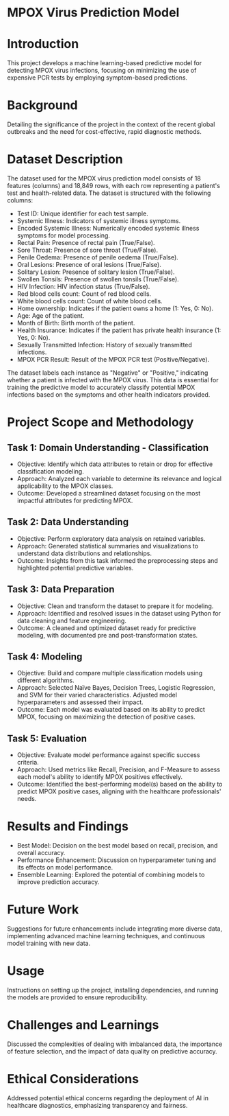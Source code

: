 # MPOX Virus Prediction Model
# Introduction
This project develops a machine learning-based predictive model for detecting MPOX virus infections, focusing on minimizing the use of expensive PCR tests by employing symptom-based predictions.
# Background
Detailing the significance of the project in the context of the recent global outbreaks and the need for cost-effective, rapid diagnostic methods.

# Dataset Description
The dataset used for the MPOX virus prediction model consists of 18 features (columns) and 18,849 rows, with each row representing a patient's test and health-related data. The dataset is structured with the following columns:

- Test ID: Unique identifier for each test sample.
- Systemic Illness: Indicators of systemic illness symptoms.
- Encoded Systemic Illness: Numerically encoded systemic illness symptoms for model processing.
- Rectal Pain: Presence of rectal pain (True/False).
- Sore Throat: Presence of sore throat (True/False).
- Penile Oedema: Presence of penile oedema (True/False).
- Oral Lesions: Presence of oral lesions (True/False).
- Solitary Lesion: Presence of solitary lesion (True/False).
- Swollen Tonsils: Presence of swollen tonsils (True/False).
- HIV Infection: HIV infection status (True/False).
- Red blood cells count: Count of red blood cells.
- White blood cells count: Count of white blood cells.
- Home ownership: Indicates if the patient owns a home (1: Yes, 0: No).
- Age: Age of the patient.
- Month of Birth: Birth month of the patient.
- Health Insurance: Indicates if the patient has private health insurance (1: Yes, 0: No).
- Sexually Transmitted Infection: History of sexually transmitted infections.
- MPOX PCR Result: Result of the MPOX PCR test (Positive/Negative).

The dataset labels each instance as "Negative" or "Positive," indicating whether a patient is infected with the MPOX virus. This data is essential for training the predictive model to accurately classify potential MPOX infections based on the symptoms and other health indicators provided.

# Project Scope and Methodology
## Task 1: Domain Understanding - Classification
- Objective: Identify which data attributes to retain or drop for effective classification modeling.
- Approach: Analyzed each variable to determine its relevance and logical applicability to the MPOX classes.
- Outcome: Developed a streamlined dataset focusing on the most impactful attributes for predicting MPOX.
## Task 2: Data Understanding
- Objective: Perform exploratory data analysis on retained variables.
- Approach: Generated statistical summaries and visualizations to understand data distributions and relationships.
- Outcome: Insights from this task informed the preprocessing steps and highlighted potential predictive variables.
## Task 3: Data Preparation
- Objective: Clean and transform the dataset to prepare it for modeling.
- Approach: Identified and resolved issues in the dataset using Python for data cleaning and feature engineering.
- Outcome: A cleaned and optimized dataset ready for predictive modeling, with documented pre and post-transformation states.
## Task 4: Modeling
- Objective: Build and compare multiple classification models using different algorithms.
- Approach: Selected Naïve Bayes, Decision Trees, Logistic Regression, and SVM for their varied characteristics. Adjusted model hyperparameters and assessed their impact.
- Outcome: Each model was evaluated based on its ability to predict MPOX, focusing on maximizing the detection of positive cases.
## Task 5: Evaluation
- Objective: Evaluate model performance against specific success criteria.
- Approach: Used metrics like Recall, Precision, and F-Measure to assess each model's ability to identify MPOX positives effectively.
- Outcome: Identified the best-performing model(s) based on the ability to predict MPOX positive cases, aligning with the healthcare professionals' needs.
# Results and Findings
- Best Model: Decision on the best model based on recall, precision, and overall accuracy.
- Performance Enhancement: Discussion on hyperparameter tuning and its effects on model performance.
- Ensemble Learning: Explored the potential of combining models to improve prediction accuracy.
# Future Work
Suggestions for future enhancements include integrating more diverse data, implementing advanced machine learning techniques, and continuous model training with new data.

# Usage
Instructions on setting up the project, installing dependencies, and running the models are provided to ensure reproducibility.

# Challenges and Learnings
Discussed the complexities of dealing with imbalanced data, the importance of feature selection, and the impact of data quality on predictive accuracy.

# Ethical Considerations
Addressed potential ethical concerns regarding the deployment of AI in healthcare diagnostics, emphasizing transparency and fairness.
